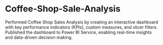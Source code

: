 # Coffee-Shop-Sale-Analysis

Performed Coffee Shop Sales Analysis by creating an interactive dashboard with key performance indicators (KPIs), custom measures, and slicer filters. Published the dashboard to Power BI Service, enabling real-time insights and data-driven decision making.
